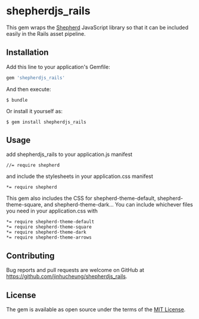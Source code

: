 # shepherdjs_rails

This gem wraps the [Shepherd](https://github.com/shipshapecode/shepherd) JavaScript library so that it can be included easily in the Rails asset pipeline.

## Installation

Add this line to your application's Gemfile:

```ruby
gem 'shepherdjs_rails'
```

And then execute:

    $ bundle

Or install it yourself as:

    $ gem install shepherdjs_rails

## Usage

add shepherdjs_rails to your application.js manifest

```
//= require shepherd
```

and include the stylesheets in your application.css manifest

```
*= require shepherd
```

This gem also includes the CSS for shepherd-theme-default, shepherd-theme-square, and shepherd-theme-dark... You can include whichever files you need in your application.css with

```
*= require shepherd-theme-default
*= require shepherd-theme-square
*= require shepherd-theme-dark
*= require shepherd-theme-arrows
```

## Contributing

Bug reports and pull requests are welcome on GitHub at https://github.com/jinhucheung/shepherdjs_rails.

## License

The gem is available as open source under the terms of the [MIT License](https://opensource.org/licenses/MIT).